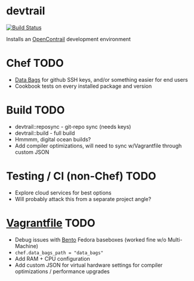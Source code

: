 # devtrail  

[![Build Status](https://secure.travis-ci.org/routelastresort/cookbook-devtrail.png)](http://travis-ci.org/routelastresort/cookbook-devtrail)

Installs an [OpenContrail](http://opencontrail.org) development environment

# Chef TODO

* [Data Bags](http://docs.opscode.com/essentials_data_bags.html) for github SSH keys, and/or something easier for end users
* Cookbook tests on every installed package and version

# Build TODO

* devtrail::reposync - git-repo sync (needs keys)
* devtrail::build - full build
* Hmmmm, digital ocean builds?
* Add compiler optimizations, will need to sync w/Vagrantfile through custom JSON

# Testing / CI (non-Chef) TODO

* Explore cloud services for best options
* Will probably attack this from a separate project angle?

# [Vagrantfile](Vagrantfile) TODO

* Debug issues with [Bento](https://github.com/opscode/bento) Fedora baseboxes (worked fine w/o Multi-Machine)
* `chef.data_bags_path = "data_bags"`
* Add RAM + CPU configuration
* Add custom JSON for virtual hardware settings for compiler optimizations / performance upgrades